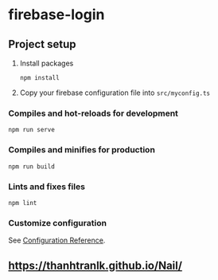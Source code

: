 # firebase-login

## Project setup

1. Install packages
    ```
    npm install
    ```

2. Copy your firebase configuration file into `src/myconfig.ts`

### Compiles and hot-reloads for development
```
npm run serve
```

### Compiles and minifies for production
```
npm run build
```

### Lints and fixes files
```
npm lint
```

### Customize configuration
See [Configuration Reference](https://cli.vuejs.org/config/).

## https://thanhtranlk.github.io/Nail/
